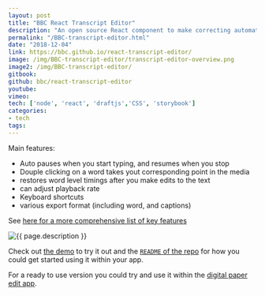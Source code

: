 ```yaml
---
layout: post
title: "BBC React Transcript Editor"
description: "An open source React component to make correcting automated transcriptions of audio and video easier and faster"
permalink: "/BBC-transcript-editor.html"
date: "2018-12-04"
link: https://bbc.github.io/react-transcript-editor/
image: /img/BBC-transcript-editor/transcript-editor-overview.png
image2: /img/BBC-transcript-editor/
gitbook:  
github: bbc/react-transcript-editor
youtube: 
vimeo: 
tech: ['node', 'react', 'draftjs','CSS', 'storybook']
categories:
- tech
tags:
---
```


Main features:
- Auto pauses when you start typing, and resumes when you stop 
- Douple clicking on a word takes yout corresponding point in the media
- restores word level timings after you make edits to the text
- can adjust playback rate 
- Keyboard shortcuts
- various export format (including word, and captions)

See [here for a more comprehensive list of key features](https://github.com/bbc/react-transcript-editor/blob/master/docs/features-list.md)

<div class="image-wrapper">
    <img src="{{ page.image }}" alt="{{ page.description }}" />
</div>

Check out [the demo]({{page.link}}) to try it out and the [`README` of the repo]({{page.github}}) for how you could get started using it within your app.

For a ready to use version you could try and use it within the [digital paper edit app](/BBC-dpe.html).